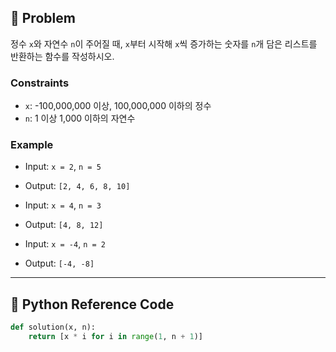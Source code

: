 ## 🧠 Problem
정수 `x`와 자연수 `n`이 주어질 때, `x`부터 시작해 `x`씩 증가하는 숫자를 `n`개 담은 리스트를 반환하는 함수를 작성하시오.

### Constraints
- `x`: -100,000,000 이상, 100,000,000 이하의 정수
- `n`: 1 이상 1,000 이하의 자연수

### Example
- Input: `x = 2`, `n = 5`
- Output: `[2, 4, 6, 8, 10]`

- Input: `x = 4`, `n = 3`
- Output: `[4, 8, 12]`

- Input: `x = -4`, `n = 2`
- Output: `[-4, -8]`

---

## 🐍 Python Reference Code

```python
def solution(x, n):
    return [x * i for i in range(1, n + 1)]
```
